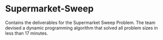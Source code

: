 # Supermarket-Sweep
Contains the deliverables for the Supermarket Sweep Problem. The team devised a dynamic programming algorithm that solved all problem sizes in less than 17 minutes.
